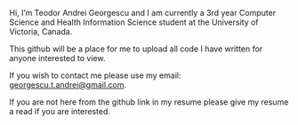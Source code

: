 Hi, I’m Teodor Andrei Georgescu and I am currently a 3rd year Computer Science and Health Information Science student at the University of Victoria, Canada.

This github will be a place for me to upload all code I have written for anyone interested to view.

If you wish to contact me please use my email: georgescu.t.andrei@gmail.com.

If you are not here from the github link in my resume please give my resume a read if you are interested.
